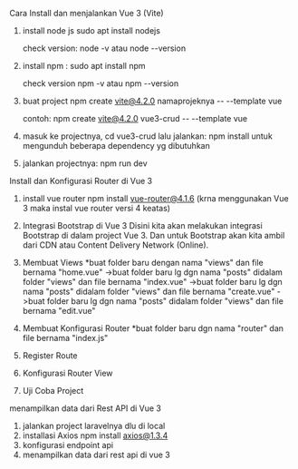 Cara Install dan menjalankan Vue 3 (Vite)

1. install node js
   sudo apt install nodejs

   check version: node -v atau node --version

2. install npm :
   sudo apt install npm

   check version npm -v atau npm --version

3. buat project
   npm create vite@4.2.0 namaprojeknya -- --template vue

   contoh: npm create vite@4.2.0 vue3-crud -- --template vue

4. masuk ke projectnya, 
    cd vue3-crud lalu jalankan:
    npm install untuk mengunduh beberapa dependency yg dibutuhkan

5. jalankan projectnya:
    npm run dev

Install dan Konfigurasi Router di Vue 3

1. install vue router
    npm install vue-router@4.1.6 (krna menggunakan Vue 3 maka instal vue router versi 4 keatas)

2. Integrasi Bootstrap di Vue 3
    Disini kita akan melakukan integrasi Bootstrap di dalam project Vue 3. Dan untuk Bootstrap akan kita ambil dari CDN
    atau Content Delivery Network (Online).

3. Membuat Views
    *buat folder baru dengan nama "views" dan file bernama "home.vue"
       ->buat folder baru lg dgn nama "posts" didalam folder "views" dan file bernama "index.vue"
       ->buat folder baru lg dgn nama "posts" didalam folder "views" dan file bernama "create.vue"
       ->buat folder baru lg dgn nama "posts" didalam folder "views" dan file bernama "edit.vue"

4. Membuat Konfigurasi Router
    *buat folder baru dgn nama "router" dan file bernama "index.js"

5. Register Route
6. Konfigurasi Router View
7. Uji Coba Project


menampilkan data dari Rest API di Vue 3

1. jalankan project laravelnya dlu di local
2. installasi Axios
   npm install axios@1.3.4
3. konfigurasi endpoint api
4. menampilkan data dari rest api di vue 3
    
    
    

